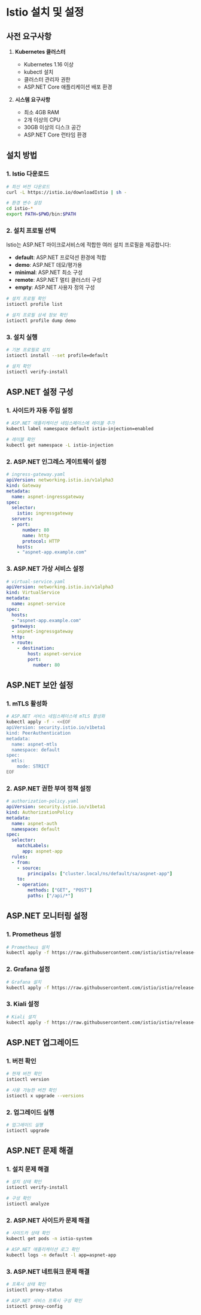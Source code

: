 # Istio 설치 및 설정

## 사전 요구사항

1. **Kubernetes 클러스터**
   - Kubernetes 1.16 이상
   - kubectl 설치
   - 클러스터 관리자 권한
   - ASP.NET Core 애플리케이션 배포 환경

2. **시스템 요구사항**
   - 최소 4GB RAM
   - 2개 이상의 CPU
   - 30GB 이상의 디스크 공간
   - ASP.NET Core 런타임 환경

## 설치 방법

### 1. Istio 다운로드

```bash
# 최신 버전 다운로드
curl -L https://istio.io/downloadIstio | sh -

# 환경 변수 설정
cd istio-*
export PATH=$PWD/bin:$PATH
```

### 2. 설치 프로필 선택

Istio는 ASP.NET 마이크로서비스에 적합한 여러 설치 프로필을 제공합니다:

- **default**: ASP.NET 프로덕션 환경에 적합
- **demo**: ASP.NET 데모/평가용
- **minimal**: ASP.NET 최소 구성
- **remote**: ASP.NET 멀티 클러스터 구성
- **empty**: ASP.NET 사용자 정의 구성

```bash
# 설치 프로필 확인
istioctl profile list

# 설치 프로필 상세 정보 확인
istioctl profile dump demo
```

### 3. 설치 실행

```bash
# 기본 프로필로 설치
istioctl install --set profile=default

# 설치 확인
istioctl verify-install
```

## ASP.NET 설정 구성

### 1. 사이드카 자동 주입 설정

```bash
# ASP.NET 애플리케이션 네임스페이스에 레이블 추가
kubectl label namespace default istio-injection=enabled

# 레이블 확인
kubectl get namespace -L istio-injection
```

### 2. ASP.NET 인그레스 게이트웨이 설정

```yaml
# ingress-gateway.yaml
apiVersion: networking.istio.io/v1alpha3
kind: Gateway
metadata:
  name: aspnet-ingressgateway
spec:
  selector:
    istio: ingressgateway
  servers:
  - port:
      number: 80
      name: http
      protocol: HTTP
    hosts:
    - "aspnet-app.example.com"
```

### 3. ASP.NET 가상 서비스 설정

```yaml
# virtual-service.yaml
apiVersion: networking.istio.io/v1alpha3
kind: VirtualService
metadata:
  name: aspnet-service
spec:
  hosts:
  - "aspnet-app.example.com"
  gateways:
  - aspnet-ingressgateway
  http:
  - route:
    - destination:
        host: aspnet-service
        port:
          number: 80
```

## ASP.NET 보안 설정

### 1. mTLS 활성화

```bash
# ASP.NET 서비스 네임스페이스에 mTLS 활성화
kubectl apply -f - <<EOF
apiVersion: security.istio.io/v1beta1
kind: PeerAuthentication
metadata:
  name: aspnet-mtls
  namespace: default
spec:
  mtls:
    mode: STRICT
EOF
```

### 2. ASP.NET 권한 부여 정책 설정

```yaml
# authorization-policy.yaml
apiVersion: security.istio.io/v1beta1
kind: AuthorizationPolicy
metadata:
  name: aspnet-auth
  namespace: default
spec:
  selector:
    matchLabels:
      app: aspnet-app
  rules:
  - from:
    - source:
        principals: ["cluster.local/ns/default/sa/aspnet-app"]
    to:
    - operation:
        methods: ["GET", "POST"]
        paths: ["/api/*"]
```

## ASP.NET 모니터링 설정

### 1. Prometheus 설정

```bash
# Prometheus 설치
kubectl apply -f https://raw.githubusercontent.com/istio/istio/release-1.16/samples/addons/prometheus.yaml
```

### 2. Grafana 설정

```bash
# Grafana 설치
kubectl apply -f https://raw.githubusercontent.com/istio/istio/release-1.16/samples/addons/grafana.yaml
```

### 3. Kiali 설정

```bash
# Kiali 설치
kubectl apply -f https://raw.githubusercontent.com/istio/istio/release-1.16/samples/addons/kiali.yaml
```

## ASP.NET 업그레이드

### 1. 버전 확인

```bash
# 현재 버전 확인
istioctl version

# 사용 가능한 버전 확인
istioctl x upgrade --versions
```

### 2. 업그레이드 실행

```bash
# 업그레이드 실행
istioctl upgrade
```

## ASP.NET 문제 해결

### 1. 설치 문제 해결

```bash
# 설치 상태 확인
istioctl verify-install

# 구성 확인
istioctl analyze
```

### 2. ASP.NET 사이드카 문제 해결

```bash
# 사이드카 상태 확인
kubectl get pods -n istio-system

# ASP.NET 애플리케이션 로그 확인
kubectl logs -n default -l app=aspnet-app
```

### 3. ASP.NET 네트워크 문제 해결

```bash
# 프록시 상태 확인
istioctl proxy-status

# ASP.NET 서비스 프록시 구성 확인
istioctl proxy-config
``` 